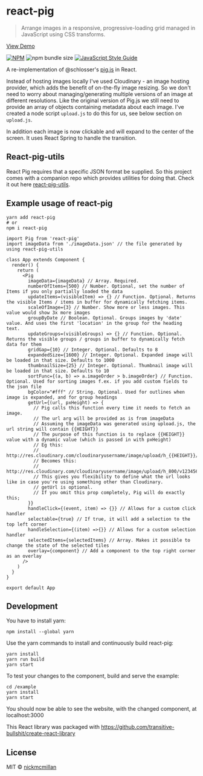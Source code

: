 # react-pig

> Arrange images in a responsive, progressive-loading grid managed in JavaScript using CSS transforms.

[View Demo](https://pigreact.netlify.com/)

[![NPM](https://img.shields.io/npm/v/react-pig.svg?style=flat-square)](https://www.npmjs.com/package/react-pig)
![npm bundle size](https://img.shields.io/bundlephobia/min/react-pig.svg?style=flat-square)
[![JavaScript Style Guide](https://img.shields.io/badge/code_style-standard-brightgreen.svg?style=flat-square)](https://standardjs.com)

A re-implementation of @schlosser's [pig.js](https://github.com/schlosser/pig.js/) in React.

Instead of hosting images locally I've used Cloudinary - an image hosting provider, which adds the benefit of on-the-fly image resizing. So we don't need to worry about managing/generating multiple versions of an image at different resolutions. Like the original version of Pig.js we still need to provide an array of objects containing metadata about each image. I've created a node script `upload.js` to do this for us, see below section on `upload.js`.

In addition each image is now clickable and will expand to the center of the screen. It uses React Spring to handle the transition.

## React-pig-utils
React Pig requires that a specific JSON format be supplied. So this project comes with a companion repo which provides utilities for doing that. Check it out here [react-pig-utils](https://github.com/nickmcmillan/react-pig-utils).


## Example usage of react-pig

```
yarn add react-pig
# or
npm i react-pig
```

```
import Pig from 'react-pig'
import imageData from './imageData.json' // the file generated by using react-pig-utils

class App extends Component {
  render() {
    return (
      <Pig
        imageData={imageData} // Array. Required.
        numberOfItems={500} // Number. Optional, set the number of Items if you only partially loaded the data
        updateItems=(visibleItem) => {} // Function. Optional. Returns the visible Items / items in buffer for dynamically fetching items.
        scaleOfImage={3} // Number. Show more or less images. This value would show 3x more images
        groupByDate // Boolean. Optional. Groups images by 'date' value. And uses the first 'location' in the group for the heading text.
        updateGroups=(visibleGroups) => {} // Function. Optional. Returns the visible groups / groups in buffer to dynamically fetch data for them 
        gridGap={10} // Integer. Optional. Defaults to 8
        expandedSize={1600} // Integer. Optional. Expanded image will be loaded in that size. Defaults to 1000
        thumbnailSize={25} // Integer. Optional. Thumbnail image will be loaded in that size. Defaults to 10
        sortFunc={(a, b) => a.imageOrder > b.imageOrder} // Function. Optional. Used for sorting images f.ex. if you add custom fields to the json file
        bgColor="#fff" // String. Optional. Used for outlines when image is expanded, and for group headings
        getUrl={(url, pxHeight) => {
          // Pig calls this function every time it needs to fetch an image.
          // The url arg will be provided as is from imageData
          // Assuming the imageData was generated using upload.js, the url string will contain {{HEIGHT}}
          // The purpose of this function is to replace {{HEIGHT}} value with a dynamic value (which is passed in with pxHeight)
          // Eg this:
          // http://res.cloudinary.com/cloudinaryusername/image/upload/h_{{HEIGHT}}/v12345678/cloudinaryfolder/image.jpg
          // Becomes this:
          // http://res.cloudinary.com/cloudinaryusername/image/upload/h_800/v12345678/cloudinaryfolder/image.jpg
          // This gives you flexibility to define what the url looks like in case you're using something other than Cloudinary.
          // getUrl is optional.
          // If you omit this prop completely, Pig will do exactly this;
        }}
        handleClick={(event, item) => {}} // Allows for a custom click handler
        selectable={true} // If true, it will add a selection to the top left corner
        handleSelection={(item) =>{}} // Allows for a custom selection handler
        selectedItems={selectedItems} // Array. Makes it possible to change the state of the selected tiles
        overlay={component} // Add a component to the top right corner as an overlay
      />
    )
  }
}

export default App
```
## Development

You have to install yarn:
```
npm install --global yarn
```
Use the yarn commands to install and continuously build react-pig:
```
yarn install
yarn run build
yarn start
```
To test your changes to the component, build and serve the example:
```
cd /example
yarn install
yarn start
```
You should now be able to see the website, with the changed component, at localhost:3000

This React library was packaged with https://github.com/transitive-bullshit/create-react-library


## License

MIT © [nickmcmillan](https://github.com/nickmcmillan)
